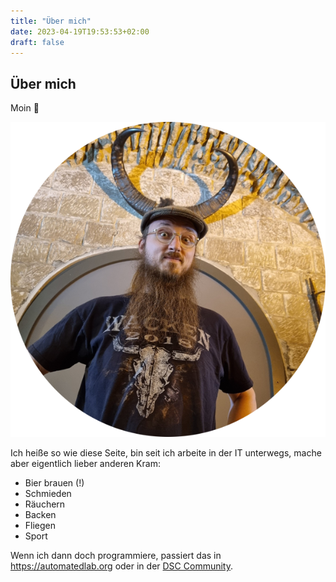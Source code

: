 ```yaml
---
title: "Über mich"
date: 2023-04-19T19:53:53+02:00
draft: false
---
```



## Über mich

Moin :wave:

![JHP starrt leicht irritiert in die Kamera, über ihm ein an der Wand befestigtes Auerochsengeweih, was aussieht, als wüchse es aus seinem Kopf](jhp.png)

Ich heiße so wie diese Seite, bin seit ich arbeite in der IT unterwegs, mache aber eigentlich lieber anderen Kram:
- Bier brauen (!)
- Schmieden
- Räuchern
- Backen
- Fliegen
- Sport

Wenn ich dann doch programmiere, passiert das in <https://automatedlab.org> oder in der [DSC Community](https://dsccommunity.org).
